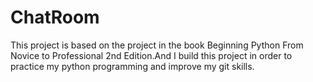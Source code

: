 ChatRoom
========

This project is based on the project in the book Beginning Python From Novice to Professional 2nd Edition.And I build this project in order to practice my python programming and improve my git skills.